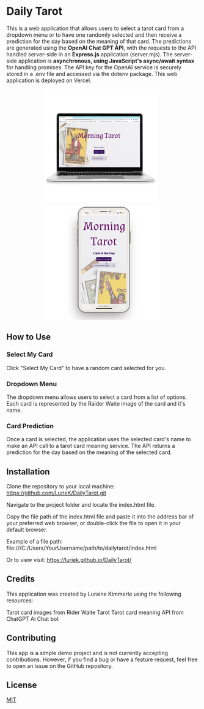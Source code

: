 # Daily Tarot

This is a web application that allows users to select a tarot card from a dropdown menu or to have one randomly selected and then receive a prediction for the day based on the meaning of that card. The predictions are generated using the **OpenAI Chat GPT API**, with the requests to the API handled server-side in an **Express.js** application (server.mjs). The server-side application is **asynchronous, using JavaScript's async/await syntax** for handling promises. The API key for the OpenAI service is securely stored in a .env file and accessed via the dotenv package. This web application is deployed on Vercel.


<div align="center">
  <img src="tarot_laptop.png" alt="Example Image" width="300" style="display:inline; margin-right:10px;"/>
  <img src="tarot_mobile.png" alt="Example Image" width="300" style="display:inline;"/>
</div>

## How to Use
### Select My Card
Click "Select My Card" to have a random card selected for you.

### Dropdown Menu
The dropdown menu allows users to select a card from a list of options. Each card is represented by the Raider Waite image of the card and it's name.

### Card Prediction
Once a card is selected, the application uses the selected card's name to make an API call to a tarot card meaning service. The API returns a prediction for the day based on the meaning of the selected card. 
## Installation 

Clone the repository to your local machine: https://github.com/LurieK/DailyTarot.git

Navigate to the project folder and locate the index.html file.

Copy the file path of the index.html file and paste it into the address bar of your preferred web browser, or double-click the file to open it in your default browser.

Example of a file path: file:///C:/Users/YourUsername/path/to/dailytarot/index.html

Or to view visit: https://luriek.github.io/DailyTarot/

## Credits
This application was created by Luraine Kimmerle using the following resources:

Tarot card images from Rider Waite Tarot
Tarot card meaning API from ChatGPT Ai Chat bot

## Contributing

This app is a simple demo project and is not currently accepting contributions. However, if you find a bug or have a feature request, feel free to open an issue on the GitHub repository.

## License

[MIT](https://choosealicense.com/licenses/mit/)
